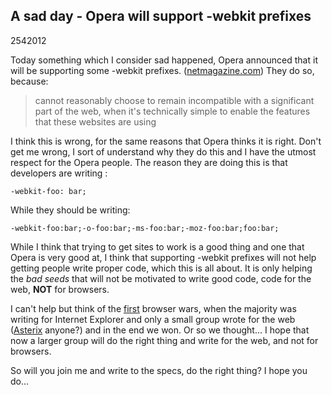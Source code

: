 <article><h1>A sad day - Opera will support -webkit prefixes</h1><time><span class="day">25</span><span class="month">4</span><span class="year">2012</span></time><p>Today something which I consider sad happened, Opera announced that it will be supporting some -webkit prefixes. (<a href="http://www.netmagazine.com/news/opera-confirms-webkit-prefix-usage-121923">netmagazine.com</a>) They do so, because:</p><blockquote><p>cannot reasonably choose to remain incompatible with a significant part of the web, when it's technically simple to enable the features that these websites are using</p></blockquote><p>I think this is wrong, for the same reasons that Opera thinks it is right. Don't get me wrong, I sort of understand why they do this and I have the utmost respect for the Opera people. The reason they are doing this is that developers are writing :</p><pre><code>-webkit-foo: bar;</code></pre><p>While they should be writing:</p><pre><code>-webkit-foo:bar;-o-foo:bar;-ms-foo:bar;-moz-foo:bar;foo:bar;</code></pre><p>While I think that trying to get sites to work is a good thing and one that Opera is very good at, I think that supporting -webkit prefixes will not help getting people write proper code, which this is all about. It is only helping the <em>bad seeds</em> that will not be motivated to write good code, code for the web, <strong>NOT</strong> for browsers.</p><p>I can't help but think of the <a href="http://en.wikipedia.org/wiki/Browser_wars#The_first_browser_war">first</a> browser wars, when the majority was writing for Internet Explorer and only a small group wrote for the web (<a href="http://en.wikipedia.org/wiki/Asterix">Asterix</a> anyone?) and in the end we won. Or so we thought... I hope that now a larger group will do the right thing and write for the web, and not for browsers.</p><p data-twit="operawebkit">So will you join me and write to the specs, do the right thing? I hope you do...</p></article>
